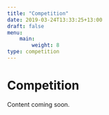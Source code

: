 ```yaml
---
title: "Competition"
date: 2019-03-24T13:33:25+13:00
draft: false
menu:
    main:
        weight: 8
type: competition
---
```


# Competition

Content coming soon.
